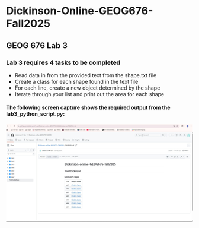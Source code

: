 # Dickinson-Online-GEOG676-Fall2025
## GEOG 676 Lab 3

### Lab 3 requires 4 tasks to be completed

- Read data in from the provided text from the shape.txt file
- Create a class for each shape found in the text file 
- For each line, create a new object determined by the shape 
- Iterate through your list and print out the area for each shape 

#### The following screen capture shows the required output from the lab3_python_script.py:

![Window snap](Lab1/myRepositoryScreenshot.jpg)